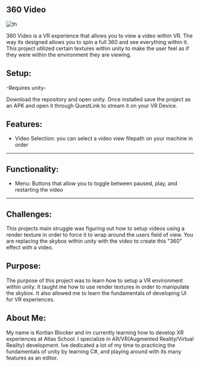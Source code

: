 360 Video
-
![th](https://github.com/user-attachments/assets/2f5adf3a-66fe-4d3f-97a3-02808cb1c958)


360 Video is a VR experience that allows you to view a video within VR. The way its designed allows you to spin a full 360 and see everything within it. This project utilized certain textures within unity to make the user feel as if they were within the environment they are viewing.

Setup:
-
-Requires unity-

Download the repository and open unity. Once installed save the project as an APK and open it through QuestLink to stream it on your VR Device.


Features:
-
-  Video Selection: you can select a video view filepath on your machine in order





---






Functionality: 
-
- Menu: Buttons that allow you to toggle between paused, play, and restarting the video



-------------------------------------------------------------------------------------------
Challenges:
-
 This projects main struggle was figuring out how to setup videos using a render texture in order to force it to wrap around the users field of view. You are replacing the skybox within unity with the video to create this "360" effect with a video. 


 Purpose:
-
The purpose of this project was to learn how to setup a VR environment within unity. It taught me how to use render textures in order to manipulate the skybox. It also allowed me to learn the fundamentals of developing UI for VR experiences.



About Me:
-

 My name is Kortlan Blocker and im currently learning how to develop XR experiences at Atlas School. I specialize in AR/VR(Augmented Reality/Virtual Reality) development. Ive dedicated a lot of my time to practicing the fundamentals of unity by learning C#, and playing around with its many features as an editor. 
